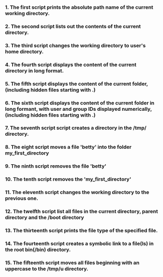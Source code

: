 ### 1. The first script prints the absolute path name of the current working directory.
### 2. The second script lists out the contents of the current directory.
### 3. The third script changes the working directory to user's home directory.
### 4. The fourth script displays the content of the current directory in long format.
### 5. The fifth script displays the content of the current folder, (including hidden files starting with .)
### 6. The sixth script displays the content of the current folder in long formant, with user and group IDs displayed numerically, (including hidden files starting with .)
### 7. The seventh script script creates a directory in the /tmp/ directory.
### 8. The eight script moves a file 'betty' into the folder my_first_directory
### 9. The ninth script removes the file 'betty'
### 10. The tenth script removes the 'my_first_directory'
### 11. The eleventh script changes the working directory to the previous one.
### 12. The twelfth script list all files in the current directory, parent directory and the /boot directory
### 13. The thirteenth script prints the file type of the specified file.
### 14. The fourteenth script creates a symbolic link to a file(ls) in the root bin(/bin) directory.
### 15. The fifteenth script moves all files beginning with an uppercase to the /tmp/u directory.
